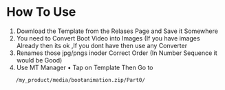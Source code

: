 # How To Use 

1. Download the Template from the Relases Page and Save it Somewhere
2. You need to Convert Boot Video into Images (If you have images Already then its ok ,If you dont have then use any Converter
3. Renames those jpg/pngs inoder Correct Order (In Number Sequence it would be Good)
4. Use MT Manager
   • Tap on Template Then Go to 
```
   /my_product/media/bootanimation.zip/Part0/
```
